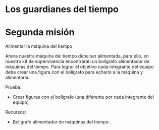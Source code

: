 
# Los guardianes del tiempo 
# Segunda misión



Alimentar la máquina del tiempo

Ahora nuestra máquina del tiempo debe ser alimentada, para ello, en nuestro  kit de supervivencia encontrarán un bolígrafo alimentador de máquinas del tiempo. Para lograr el objetivo cada integrante del equipo debe crear una figura con el bolígrafo para echarlo a la máquina y alimentarla. 

Prueba: 

<ul>
    <li>Crear figuras con el bolígrafo (una diferente por cada integrante del equipo) </li>
</ul>

Recursos: 

<ul>
    <li>Bolígrafo alimentador de máquinas del tiempo.
 </li>
</ul>
